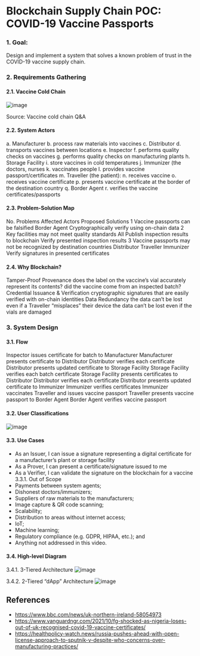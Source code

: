 # Blockchain Supply Chain POC: COVID-19 Vaccine Passports

### 1. Goal:
Design and implement a system that solves a known problem of trust in the COVID-19 vaccine supply chain.

### 2. Requirements Gathering

#### 2.1. Vaccine Cold Chain

![image](https://user-images.githubusercontent.com/81223173/188287314-3571eeef-b574-49c3-9a1b-2d4c8df9fc51.png)

Source: Vaccine cold chain Q&A

#### 2.2. System Actors
a. Manufacturer
b. process raw materials into vaccines
c. Distributor
d. transports vaccines between locations
e. Inspector
f. performs quality checks on vaccines
g. performs quality checks on manufacturing plants
h. Storage Facility
i. store vaccines in cold temperatures
j. Immunizer (the doctors, nurses
k. vaccinates people
l. provides vaccine passport/certificates
m. Traveller (the patient):
n. receives vaccine
o. receives vaccine certificate
p. presents vaccine certificate at the border of the destination country
q. Border Agent
r. verifies the vaccine certificates/passports

#### 2.3. Problem-Solution Map

No.
Problems
Affected Actors
Proposed Solutions
1
Vaccine passports can be falsified
Border Agent
Cryptographically verify using on-chain data
2
Key facilities may not meet quality standards
All
Publish inspection results to blockchain
Verify presented inspection results
3
Vaccine passports may not be recognized by destination countries
Distributor
Traveller
Immunizer
Verify signatures in presented certificates


#### 2.4. Why Blockchain?
Tamper-Proof Provenance
does the label on the vaccine’s vial accurately represent its contents?
did the vaccine come from an inspected batch?
Credential Issuance & Verification
cryptographic signatures that are easily verified with on-chain identities
Data Redundancy
the data can’t be lost even if a Traveller “misplaces” their device
the data can’t be lost even if the vials are damaged

### 3. System Design

#### 3.1. Flow
Inspector issues certificate for batch to Manufacturer
<batch status updated to MANUFACTURED>
Manufacturer presents certificate to Distributor
Distributor verifies each certificate
<batch status updated to DELIVERING_INTERNATIONAL>
Distributor presents updated certificate to Storage Facility
Storage Facility verifies each batch certificate
<batch status updated to STORED>
Storage Facility presents certificates to Distributor
Distributor verifies each certificate
<batch status updated to DELIVERING_LOCAL>
Distributor presents updated certificate to Immunizer
Immunizer verifies certificates
<batch status updated to DELIVERED>
Immunizer vaccinates Traveller and issues vaccine passport
<certificate issued with status VACCINATED>
Traveller presents vaccine passport to Border Agent
Border Agent verifies vaccine passport

#### 3.2. User Classifications
![image](https://user-images.githubusercontent.com/81223173/188287460-0ccba217-7438-41b1-95e1-dea78d98f222.png)


#### 3.3. Use Cases
- As an Issuer, I can issue a signature representing a digital certificate for a manufacturer’s plant or storage facility
- As a Prover, I can present a certificate/signature issued to me
- As a Verifier, I can validate the signature on the blockchain for a vaccine
3.3.1. Out of Scope
- Payments between system agents;
- Dishonest doctors/immunizers;
- Suppliers of raw materials to the manufacturers;
- Image capture & QR code scanning;
- Scalability;
- Distribution to areas without internet access;
- IoT;
- Machine learning;
- Regulatory compliance (e.g. GDPR, HIPAA, etc.); and
- Anything not addressed in this video.

#### 3.4. High-level Diagram

3.4.1. 3-Tiered Architecture
![image](https://user-images.githubusercontent.com/81223173/188287464-dc171d22-f3af-4f7a-8209-2ef1353a6af3.png)

3.4.2. 2-Tiered “dApp” Architecture
![image](https://user-images.githubusercontent.com/81223173/188287481-f33c87b4-6da4-4278-9868-9ce9b08b9f21.png)

## References
- https://www.bbc.com/news/uk-northern-ireland-58054973
- https://www.vanguardngr.com/2021/10/fg-shocked-as-nigeria-loses-out-of-uk-recognised-covid-19-vaccine-certificates/
- https://healthpolicy-watch.news/russia-pushes-ahead-with-open-license-approach-to-sputnik-v-despite-who-concerns-over-manufacturing-practices/
